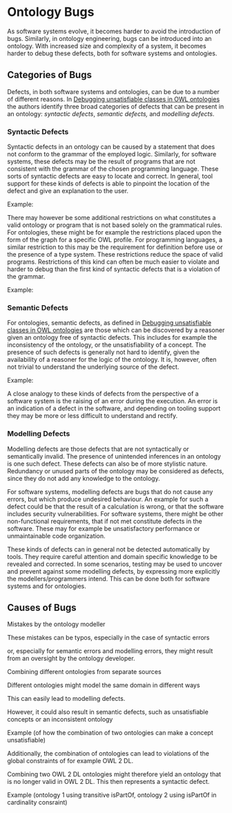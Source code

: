 # Ontology Bugs

As software systems evolve, it becomes harder to avoid the introduction of bugs. Similarly, in ontology engineering, bugs can be introduced into an ontology. With increased size and complexity of a system, it becomes harder to debug these defects, both for software systems and ontologies.

## Categories of Bugs

Defects, in both software systems and ontologies, can be due to a number of different reasons. In [Debugging unsatisfiable classes in OWL ontologies](../../Reading%20List/Debugging%20unsatisfiable%20classes%20in%20OWL%20ontologies.md) the authors identify three broad categories of defects that can be present in an ontology: *syntactic defects*, *semantic defects,* and *modelling defects*.

### Syntactic Defects

Syntactic defects in an ontology can be caused by a statement that does not conform to the grammar of the employed logic. Similarly, for software systems, these defects may be the result of programs that are not consistent with the grammar of the chosen programming language. These sorts of syntactic defects are easy to locate and correct. In general, tool support for these kinds of defects is able to pinpoint the location of the defect and give an explanation to the user.

Example:

There may however be some additional restrictions on what constitutes a valid ontology or program that is not based solely on the grammatical rules. For ontologies, these might be for example the restrictions placed upon the form of the graph for a specific OWL profile. For programming languages, a similar restriction to this may be the requirement for definition before use or the presence of a type system. These restrictions reduce the space of valid programs. Restrictions of this kind can often be much easier to violate and harder to debug than the first kind of syntactic defects that is a violation of the grammar.

Example:

### Semantic Defects

For ontologies, semantic defects, as defined in [Debugging unsatisfiable classes in OWL ontologies](../../Reading%20List/Debugging%20unsatisfiable%20classes%20in%20OWL%20ontologies.md)  are those which can be discovered by a reasoner given an ontology free of syntactic defects. This includes for example the inconsistency of the ontology, or the unsatisfiability of a concept. The presence of such defects is generally not hard to identify, given the availability of a reasoner for the logic of the ontology. It is, however, often not trivial to understand the underlying source of the defect.

Example:

A close analogy to these kinds of defects from the perspective of a software system is the raising of an error during the execution. An error is an indication of a defect in the software, and depending on tooling support they may be more or less difficult to understand and rectify.

### Modelling Defects

Modelling defects are those defects that are not syntactically or semantically invalid. The presence of unintended inferences in an ontology is one such defect. These defects can also be of more stylistic nature. Redundancy or unused parts of the ontology may be considered as defects, since they do not add any knowledge to the ontology.

For software systems, modelling defects are bugs that do not cause any errors, but which produce undesired behaviour. An example for such a defect could be that the result of a calculation is wrong, or that the software includes security vulnerabilities. For software systems, there might be other non-functional requirements, that if not met constitute defects in the software. These may for example be unsatisfactory performance or unmaintainable code organization.

These kinds of defects can in general not be detected automatically by tools. They require careful attention and domain specific knowledge to be revealed and corrected. In some scenarios, testing may be used to uncover and prevent against some modelling defects, by expressing more explicitly the modellers/programmers intend. This can be done both for software systems and for ontologies.

## Causes of Bugs

Mistakes by the ontology modeller

These mistakes can be typos, especially in the case of syntactic errors

or, especially for semantic errors and modelling errors, they might result from an oversight by the ontology developer.

Combining different ontologies from separate sources

Different ontologies might model the same domain in different ways

This can easily lead to modelling defects.

However, it could also result in semantic defects, such as unsatisfiable concepts or an inconsistent ontology

Example (of how the combination of two ontologies can make a concept unsatisfiable)

Additionally, the combination of ontologies can lead to violations of the global constraints of for example OWL 2 DL.

Combining two OWL 2 DL ontologies might therefore yield an ontology that is no longer valid in OWL 2 DL. This then represents a syntactic defect.

Example (ontology 1 using transitive isPartOf, ontology 2 using isPartOf in cardinality consraint)
